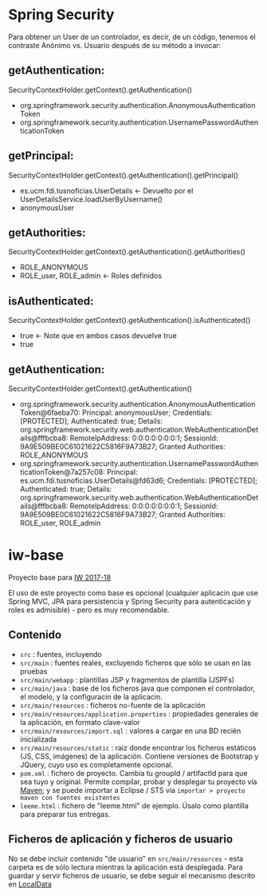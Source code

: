 # Spring Security
Para obtener un User de un controlador, es decir, de un código, tenemos el contraste Anónimo vs. Usuario después de su método a invocar:

## getAuthentication:
SecurityContextHolder.getContext().getAuthentication()
-	org.springframework.security.authentication.AnonymousAuthenticationToken
-	org.springframework.security.authentication.UsernamePasswordAuthenticationToken

## getPrincipal:
SecurityContextHolder.getContext().getAuthentication().getPrincipal()
-	es.ucm.fdi.tusnoficias.UserDetails <- Devuelto por el UserDetailsService.loadUserByUsername()
-	anonymousUser

## getAuthorities:
SecurityContextHolder.getContext().getAuthentication().getAuthorities()
-	ROLE_ANONYMOUS
-	ROLE_user, ROLE_admin  <- Roles definidos

## isAuthenticated:
SecurityContextHolder.getContext().getAuthentication().isAuthenticated()
-	true <- Note que en ambos casos devuelve true
-	true 

## getAuthentication:
SecurityContextHolder.getContext().getAuthentication()
-	org.springframework.security.authentication.AnonymousAuthenticationToken@6faeba70: Principal: anonymousUser; Credentials: [PROTECTED]; Authenticated: true; Details: org.springframework.security.web.authentication.WebAuthenticationDetails@fffbcba8: RemoteIpAddress: 0:0:0:0:0:0:0:1; SessionId: 9A9E509BE0C61021622C5816F9A73B27; Granted Authorities: ROLE_ANONYMOUS
-	org.springframework.security.authentication.UsernamePasswordAuthenticationToken@7a257c08: Principal: es.ucm.fdi.tusnoficias.UserDetails@fd63d6; Credentials: [PROTECTED]; Authenticated: true; Details: org.springframework.security.web.authentication.WebAuthenticationDetails@fffbcba8: RemoteIpAddress: 0:0:0:0:0:0:0:1; SessionId: 9A9E509BE0C61021622C5816F9A73B27; Granted Authorities: ROLE_user, ROLE_admin
		
# iw-base

Proyecto base para [IW 2017-18](https://cv4.ucm.es/moodle/course/view.php?id=96754)

El uso de este proyecto como base es opcional (cualquier aplicacin que use Spring MVC, JPA para persistencia y Spring Security para autenticación y roles es admisible) - pero es muy recomendable.

## Contenido
- `src` : fuentes, incluyendo
- `src/main` : fuentes reales, excluyendo ficheros que sólo se usan en las pruebas
- `src/main/webapp` : plantillas JSP y fragmentos de plantilla (JSPFs)
- `src/main/java` : base de los ficheros java que componen el controlador, el modelo, y la configuracin de la aplicacin.
- `src/main/resources` : ficheros no-fuente de la aplicación
- `src/main/resources/application.properties` : propiedades generales de la aplicación, en formato clave-valor
- `src/main/resources/import.sql` : valores a cargar en una BD recién inicializada
- `src/main/resources/static` : raiz donde encontrar los ficheros estáticos (JS, CSS, imágenes) de la aplicación. Contiene versiones de Bootstrap y JQuery, cuyo uso es completamente opcional.
- `pom.xml` : fichero de proyecto. Cambia tu groupId / artifactId para que sea tuyo y original. Permite compilar, probar y desplegar tu proyecto vía [Maven](https://maven.apache.org/); y se puede importar a Eclipse / STS vía `importar > proyecto maven con fuentes existentes`
- `leeme.html` : fichero de "leeme.html" de ejemplo. Úsalo como plantilla para preparar tus entregas.

## Ficheros de aplicación y ficheros de usuario

No se debe incluir contenido "de usuario" en `src/main/resources` - esta carpeta es de sólo lectura mientras la aplicación está desplegada. Para guardar y servir ficheros de usuario, se debe seguir el mecanismo descrito en 
[LocalData](https://github.com/manuel-freire/iw-base/tree/master/src/main/java/es/ucm/fdi/iw/LocalData.java)
